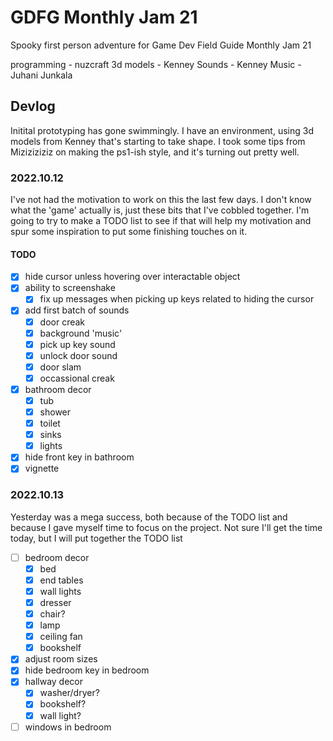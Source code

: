 # GDFG Monthly Jam 21

Spooky first person adventure for Game Dev Field Guide Monthly Jam 21

programming - nuzcraft
3d models - Kenney
Sounds - Kenney
Music - Juhani Junkala

## Devlog

Initital prototyping has gone swimmingly. I have an environment, using 3d models from Kenney that's starting to take shape. I took some tips from Miziziziziz on making the ps1-ish style, and it's turning out pretty well.

### 2022.10.12

I've not had the motivation to work on this the last few days. I don't know what the 'game' actually is, just these bits that I've cobbled together. I'm going to try to make a TODO list to see if that will help my motivation and spur some inspiration to put some finishing touches on it.

#### TODO

- [x] hide cursor unless hovering over interactable object
- [x] ability to screenshake
  - [x] fix up messages when picking up keys related to hiding the cursor
- [x] add first batch of sounds
  - [x] door creak
  - [x] background 'music'
  - [x] pick up key sound
  - [x] unlock door sound
  - [x] door slam
  - [x] occassional creak
- [x] bathroom decor
  - [x] tub
  - [x] shower
  - [x] toilet
  - [x] sinks
  - [x] lights
- [x] hide front key in bathroom
- [x] vignette

### 2022.10.13

Yesterday was a mega success, both because of the TODO list and because I gave myself time to focus on the project. Not sure I'll get the time today, but I will put together the TODO list

- [ ] bedroom decor
  - [x] bed
  - [x] end tables
  - [x] wall lights
  - [x] dresser
  - [x] chair?
  - [x] lamp
  - [x] ceiling fan
  - [x] bookshelf
- [x] adjust room sizes
- [x] hide bedroom key in bedroom
- [x] hallway decor
  - [x] washer/dryer?
  - [x] bookshelf?
  - [x] wall light?
- [ ] windows in bedroom

